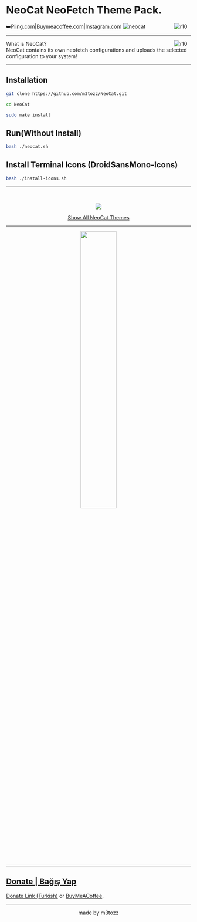 # NeoCat NeoFetch Theme Pack.
<img src="https://img.shields.io/badge/Version-1.2.4-blue.svg?" alt="r10" hspace="10"  align="right" />⮩<a href="https://www.pling.com/p/2034925/">Pling.com</a>|<a href="https://www.buymeacoffee.com/m3tozz/">Buymeacoffee.com</a>|<a href="https://www.instagram.com/metinzuhree/">Instagram.com</a>
![neocat](https://github.com/m3tozz/NeoCat/assets/79897762/dd5c73f0-fd14-4699-a94f-638b091291d1)

--------------------------------------------------------------------------

<img src="https://hits.sh/github.com/m3tozz/NeoCat.svg?color=fe7d37" alt="r10" hspace="10"  align="right" /> What is NeoCat? <br>
NeoCat contains its own neofetch configurations and uploads the selected configuration to your system!

--------------------------------------------------------------------------

Installation
--
```bash
git clone https://github.com/m3tozz/NeoCat.git 
```
```bash
cd NeoCat 
```
```bash
sudo make install
```
Run(Without Install)
--
```bash
bash ./neocat.sh
```
Install Terminal Icons (DroidSansMono-Icons)
--

```bash
bash ./install-icons.sh
```
--------------------------------------------------------------------------

<br>
<p align="center"><img src="https://github.com/m3tozz/NeoCat/assets/79897762/007ac431-538b-47df-bcb6-7721667257f3">
<p align="center"><a href="https://neocat-themes.blogspot.com/">Show All NeoCat Themes</a>
  
--------------------------------------------------------------------------
  
<p align="center"><a href="https://www.pling.com/p/2034925/" target="_blank"><img src="https://store.kde.org/images/system/ocsstore-download-button.png" width="44%">
 
--------------------------------------------------------------------------
Donate | Bağış Yap
 --
 <p align="left"><a href="https://kreosus.com/m3tozzch4rm">Donate Link (Turkish)</a> or <align="right"><a href="https://www.buymeacoffee.com/m3tozz">BuyMeACoffee</a>.
 
--------------------------------------------------------------------------
<p align="center">made by m3tozz

